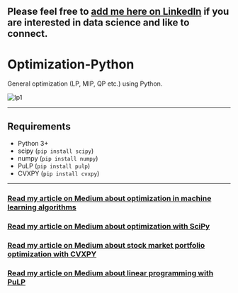 ## Please feel free to [add me here on LinkedIn](https://www.linkedin.com/in/tirthajyoti-sarkar-2127aa7/) if you are interested in data science and like to connect.

# Optimization-Python
General optimization (LP, MIP, QP etc.) using Python.

![lp1](https://people.richland.edu/james/lecture/m116/systems/linear.png)

---

## Requirements

* Python 3+
* scipy (`pip install scipy`)
* numpy (`pip install numpy`)
* PuLP (`pip install pulp`)
* CVXPY (`pip install cvxpy`)

---

### [Read my article on Medium about optimization in machine learning algorithms](https://towardsdatascience.com/a-quick-overview-of-optimization-models-for-machine-learning-and-statistics-38e3a7d13138)

### [Read my article on Medium about optimization with SciPy](https://towardsdatascience.com/optimization-with-scipy-and-application-ideas-to-machine-learning-81d39c7938b8)

### [Read my article on Medium about stock market portfolio optimization with CVXPY](https://towardsdatascience.com/optimization-with-python-how-to-make-the-most-amount-of-money-with-the-least-amount-of-risk-1ebebf5b2f29)

### [Read my article on Medium about linear programming with PuLP](https://towardsdatascience.com/linear-programming-and-discrete-optimization-with-python-using-pulp-449f3c5f6e99)

